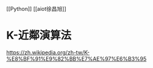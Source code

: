 [[Python]]
[[aiot徐昌旭]]
# K-近鄰演算法
https://zh.wikipedia.org/zh-tw/K-%E8%BF%91%E9%82%BB%E7%AE%97%E6%B3%95